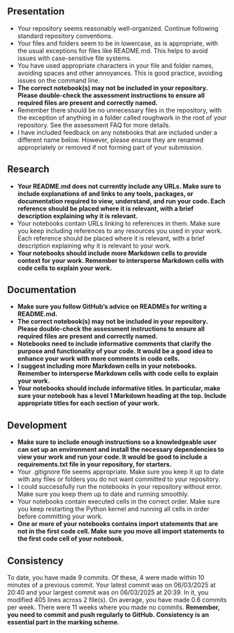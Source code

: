 ## Presentation

- Your repository seems reasonably well-organized. Continue following standard repository conventions.
- Your files and folders seem to be in lowercase, as is appropriate, with the usual exceptions for files like README.md. This helps to avoid issues with case-sensitive file systems.
- You have used appropriate characters in your file and folder names, avoiding spaces and other annoyances. This is good practice, avoiding issues on the command line.
- **The correct notebook(s) may not be included in your repository. Please double-check the assessment instructions to ensure all required files are present and correctly named.**
- Remember there should be no unnecessary files in the repository, with the exception of anything in a folder called roughwork in the root of your repository. See the assessment FAQ for more details.
- I have included feedback on any notebooks that are included under a different name below. However, please ensure they are renamed appropriately or removed if not forming part of your submission.

## Research
- **Your README.md does not currently include any URLs. Make sure to include explanations of and links to any tools, packages, or documentation required to view, understand, and run your code. Each reference should be placed where it is relevant, with a brief description explaining why it is relevant.**
- Your notebooks contain URLs linking to references in them. Make sure you keep including references to any resources you used in your work. Each reference should be placed where it is relevant, with a brief description explaining why it is relevant to your work.
- **Your notebooks should include more Markdown cells to provide context for your work. Remember to intersperse Markdown cells with code cells to explain your work.**

## Documentation
- **Make sure you follow GitHub’s advice on READMEs for writing a README.md.**
- **The correct notebook(s) may not be included in your repository. Please double-check the assessment instructions to ensure all required files are present and correctly named.**
- **Notebooks need to include informative comments that clarify the purpose and functionality of your code. It would be a good idea to enhance your work with more comments in code cells.**
- **I suggest including more Markdown cells in your notebooks. Remember to intersperse Markdown cells with code cells to explain your work.**
- **Your notebooks should include informative titles. In particular, make sure your notebook has a level 1 Markdown heading at the top. Include appropriate titles for each section of your work.**

## Development
- **Make sure to include enough instructions so a knowledgeable user can set up an environment and install the necessary dependencies to view your work and run your code. It would be good to include a requirements.txt file in your repository, for starters.**
- Your .gitignore file seems appropriate. Make sure you keep it up to date with any files or folders you do not want committed to your repository.
- I could successfully run the notebooks in your repository without error. Make sure you keep them up to date and running smoothly.
- Your notebooks contain executed cells in the correct order. Make sure you keep restarting the Python kernel and running all cells in order before committing your work.
- **One or more of your notebooks contains import statements that are not in the first code cell. Make sure you move all import statements to the first code cell of your notebook.**

## Consistency
To date, you have made 9 commits. Of these, 4 were made within 10 minutes of a previous commit.
Your latest commit was on 06/03/2025 at 20:40 and your largest commit was on 06/03/2025 at 20:39.
In it, you modified 405 lines across 2 file(s).
On average, you have made 0.6 commits per week.
There were 11 weeks where you made no commits.
**Remember, you need to commit and push regularly to GitHub. Consistency is an essential part in the marking scheme.**

